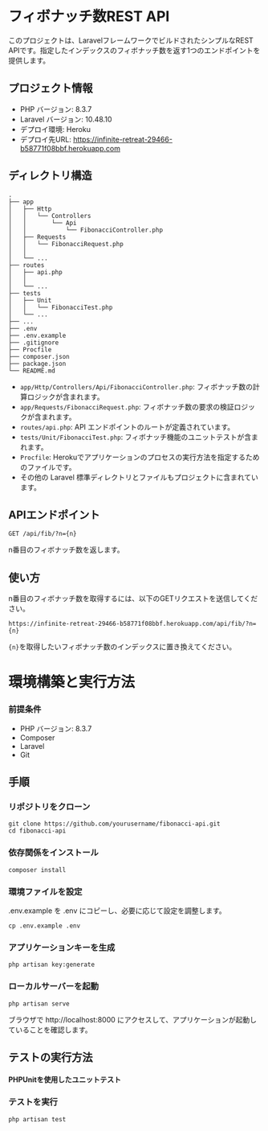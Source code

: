 # フィボナッチ数REST API

このプロジェクトは、LaravelフレームワークでビルドされたシンプルなREST APIです。指定したインデックスのフィボナッチ数を返す1つのエンドポイントを提供します。

## プロジェクト情報
- PHP バージョン: 8.3.7
- Laravel バージョン: 10.48.10
- デプロイ環境: Heroku
- デプロイ先URL: https://infinite-retreat-29466-b58771f08bbf.herokuapp.com

## ディレクトリ構造

```
.
├── app
│   ├── Http
│   │   └── Controllers
│   │       └── Api
│   │           └── FibonacciController.php
│   ├── Requests
│   │   └── FibonacciRequest.php
│   │ 
│   └── ...
├── routes
│   ├── api.php
│   │       
│   └── ...
├── tests
│   ├── Unit
│   │   └── FibonacciTest.php
│   └── ...
├── ...
├── .env
├── .env.example
├── .gitignore
├── Procfile
├── composer.json
├── package.json
└── README.md
```

- `app/Http/Controllers/Api/FibonacciController.php`: フィボナッチ数の計算ロジックが含まれます。
- `app/Requests/FibonacciRequest.php`: フィボナッチ数の要求の検証ロジックが含まれます。
- `routes/api.php`: API エンドポイントのルートが定義されています。
- `tests/Unit/FibonacciTest.php`: フィボナッチ機能のユニットテストが含まれます。
- `Procfile`: Herokuでアプリケーションのプロセスの実行方法を指定するためのファイルです。
- その他の Laravel 標準ディレクトリとファイルもプロジェクトに含まれています。
  

## APIエンドポイント

```
GET /api/fib/?n={n}
```

n番目のフィボナッチ数を返します。

## 使い方

n番目のフィボナッチ数を取得するには、以下のGETリクエストを送信してください。

```
https://infinite-retreat-29466-b58771f08bbf.herokuapp.com/api/fib/?n={n}
```

`{n}`を取得したいフィボナッチ数のインデックスに置き換えてください。

# 環境構築と実行方法
### 前提条件
- PHP バージョン: 8.3.7
- Composer
- Laravel
- Git

## 手順
### リポジトリをクローン
```
git clone https://github.com/yourusername/fibonacci-api.git
cd fibonacci-api
```

### 依存関係をインストール

```
composer install
```

### 環境ファイルを設定

.env.example を .env にコピーし、必要に応じて設定を調整します。

```
cp .env.example .env
```

### アプリケーションキーを生成

```
php artisan key:generate
```

### ローカルサーバーを起動
```
php artisan serve
```
ブラウザで http://localhost:8000 にアクセスして、アプリケーションが起動していることを確認します。

## テストの実行方法
#### PHPUnitを使用したユニットテスト
### テストを実行

```
php artisan test
```

